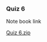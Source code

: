 ### Quiz 6
Note book link

[Quiz 6.zip](https://github.com/Ericmg25/DSP2021S/files/6417572/Quiz.6.zip)
